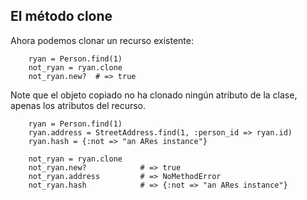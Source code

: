 <!-- -*- mode: markdown; coding: utf-8; -*- -->

## El método clone

Ahora podemos clonar un recurso existente:

        ryan = Person.find(1)
        not_ryan = ryan.clone
        not_ryan.new?  # => true

Note que el objeto copiado no ha clonado ningún atributo de la clase, apenas los atributos del recurso.

        ryan = Person.find(1)
        ryan.address = StreetAddress.find(1, :person_id => ryan.id)
        ryan.hash = {:not => "an ARes instance"}

        not_ryan = ryan.clone
        not_ryan.new?            # => true
        not_ryan.address         # => NoMethodError
        not_ryan.hash            # => {:not => "an ARes instance"}